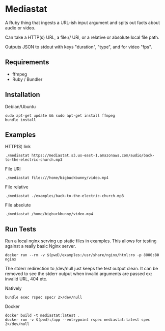 # Mediastat

A Ruby thing that ingests a URL-ish input argument and spits out facts
about audio or video.

Can take a HTTP(s) URL, a file:// URI, or a relative or absolute local
file path.

Outputs JSON to stdout with keys "duration", "type", and for video "fps".

## Requirements
- ffmpeg
- Ruby / Bundler

## Installation

Debian/Ubuntu

    sudo apt-get update && sudo apt-get install ffmpeg
    bundle install

## Examples

HTTP(S) link

    ./mediastat https://mediastat.s3.us-east-1.amazonaws.com/audio/back-to-the-electric-church.mp3

File URI

    ./mediastat file:///home/bigbuckbunny/video.mp4

File relative

    ./mediastat ./examples/back-to-the-electric-church.mp3

File absolute

    ./mediastat /home/bigbuckbunny/video.mp4

## Run Tests

Run a local nginx serving up static files in examples. This allows for
testing against a really basic Nginx server.

    docker run --rm -v $(pwd)/examples:/usr/share/nginx/html:ro -p 8000:80 nginx


The stderr redirection to /dev/null just keeps the test output clean. It
can be removed to see the stderr output when invalid arguments are
passed ex: invalid URL, 404 etc.

Natively

    bundle exec rspec spec/ 2>/dev/null

Docker

    docker build -t mediastat:latest .
    docker run -v $(pwd):/app --entrypoint rspec mediastat:latest spec 2>/dev/null
